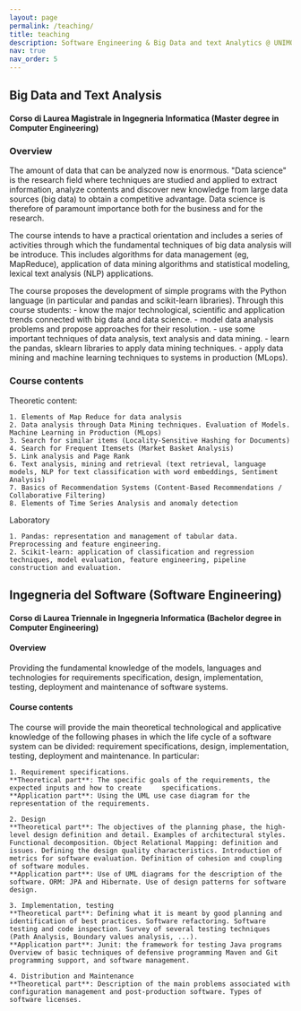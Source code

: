 ```yaml
---
layout: page
permalink: /teaching/
title: teaching
description: Software Engineering & Big Data and text Analytics @ UNIMORE
nav: true
nav_order: 5
---
```


<!--For now, this page is assumed to be a static description of your courses. You can convert it to a collection similar to `_projects/` so that you can have a dedicated page for each course.

Organize your courses by years, topics, or universities, however you like!-->


	
## Big Data and Text Analysis
#### Corso di Laurea Magistrale in Ingegneria Informatica (Master degree in Computer Engineering)


### Overview
The amount of data that can be analyzed now is enormous. "Data science" is the research field where techniques are studied and applied to extract information, analyze contents and discover new knowledge from large data sources (big data) to obtain a competitive advantage. Data science is therefore of paramount importance both for the business and for the research.

The course intends to have a practical orientation and includes a series of activities through which the fundamental techniques of big data analysis will be introduce. This includes algorithms for data management (eg, MapReduce), application of data mining algorithms and statistical modeling, lexical text analysis (NLP) applications. 

The course proposes the development of simple programs with the Python language (in particular and pandas and scikit-learn libraries).
Through this course students:
	- know the major technological, scientific and application trends connected with big data and data science.
	- model data analysis problems and propose approaches for their resolution.
	- use some important techniques of data analysis, text analysis and data mining.
	- learn the pandas, sklearn libraries to apply data mining techniques.
	- apply data mining and machine learning techniques to systems in production (MLops).




### Course contents
Theoretic content:

	1. Elements of Map Reduce for data analysis 
	2. Data analysis through Data Mining techniques. Evaluation of Models. Machine Learning in Production (MLops) 
	3. Search for similar items (Locality-Sensitive Hashing for Documents) 
	4. Search for Frequent Itemsets (Market Basket Analysis) 
	5. Link analysis and Page Rank 
	6. Text analysis, mining and retrieval (text retrieval, language models, NLP for text classification with word embeddings, Sentiment Analysis) 
	7. Basics of Recommendation Systems (Content-Based Recommendations / Collaborative Filtering) 
	8. Elements of Time Series Analysis and anomaly detection 

Laboratory 

	1. Pandas: representation and management of tabular data. Preprocessing and feature engineering.
	2. Scikit-learn: application of classification and regression techniques, model evaluation, feature engineering, pipeline construction and evaluation.

## Ingegneria del Software (Software Engineering)
#### Corso di Laurea Triennale in Ingegneria Informatica (Bachelor degree in Computer Engineering)

#### Overview
Providing the fundamental knowledge of the models, languages and technologies for requirements specification, design, implementation, testing, deployment and maintenance of software systems.

#### Course contents
The course will provide the main theoretical technological and applicative knowledge of the following phases in which the life cycle of a software system can be divided: requirement specifications, design, implementation, testing, deployment and maintenance. In particular:

	1. Requirement specifications. 	
	**Theoretical part**: The specific goals of the requirements, the expected inputs and how to create 	specifications.
	**Application part**: Using the UML use case diagram for the representation of the requirements.

	2. Design
	**Theoretical part**: The objectives of the planning phase, the high-level design definition and detail. Examples of architectural styles. Functional decomposition. Object Relational Mapping: definition and issues. Defining the design quality characteristics. Introduction of metrics for software evaluation. Definition of cohesion and coupling of software modules.
	**Application part**: Use of UML diagrams for the description of the software. ORM: JPA and Hibernate. Use of design patterns for software design.

	3. Implementation, testing
	**Theoretical part**: Defining what it is meant by good planning and identification of best practices. Software refactoring. Software testing and code inspection. Survey of several testing techniques (Path Analysis, Boundary values analysis, ...).
	**Application part**: Junit: the framework for testing Java programs Overview of basic techniques of defensive programming Maven and Git programming support, and software management.

	4. Distribution and Maintenance
	**Theoretical part**: Description of the main problems associated with configuration management and post-production software. Types of software licenses.
	

